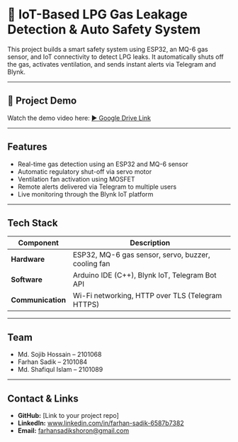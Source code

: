 # 🚨 IoT-Based LPG Gas Leakage Detection & Auto Safety System

This project builds a smart safety system using ESP32, an MQ-6 gas sensor, and IoT connectivity to detect LPG leaks. It automatically shuts off the gas, activates ventilation, and sends instant alerts via Telegram and Blynk.

---

## 🎥 Project Demo
Watch the demo video here: [▶ Google Drive Link](https://drive.google.com/file/d/16TmZDOHqzHa7NFGr8aUiIJE2X_HJH8VV/view?usp=drivesdk)

---

##  Features
-  Real-time gas detection using an ESP32 and MQ-6 sensor  
-  Automatic regulatory shut-off via servo motor  
-  Ventilation fan activation using MOSFET  
-  Remote alerts delivered via Telegram to multiple users  
-  Live monitoring through the Blynk IoT platform  

---

##  Tech Stack
| Component        | Description                                      |
|------------------|--------------------------------------------------|
| **Hardware**     | ESP32, MQ-6 gas sensor, servo, buzzer, cooling fan |
| **Software**     | Arduino IDE (C++), Blynk IoT, Telegram Bot API  |
| **Communication**| Wi-Fi networking, HTTP over TLS (Telegram HTTPS) |

---

##  Team
- Md. Sojib Hossain – 2101068  
- Farhan Sadik – 2101084  
- Md. Shafiqul Islam – 2101089

---

##  Contact & Links
- **GitHub:** [Link to your project repo]  
- **LinkedIn:** www.linkedin.com/in/farhan-sadik-6587b7382 
- **Email:** farhansadikshoron@gmail.com
